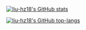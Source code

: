 [![liu-hz18's GitHub stats](https://github-readme-stats.vercel.app/api?username=liu-hz18&show_icons=true&include_all_commits=true)](https://github.com/liu-hz18)

[![liu-hz18's GitHub top-langs](https://github-readme-stats.vercel.app/api/top-langs/?username=liu-hz18&langs_count=8&layout=compact)](https://github.com/liu-hz18)
